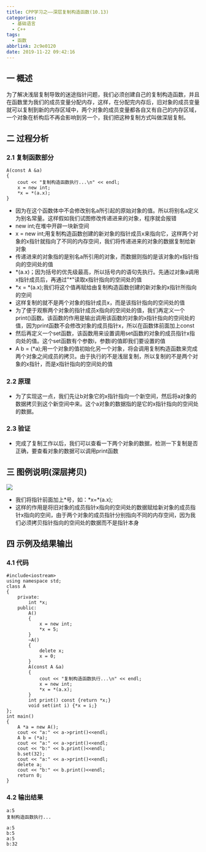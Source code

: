 ```yaml
---
title: CPP学习之——深层复制构造函数(10.13)
categories:
  - 基础语言
  - C++
tags:
  - 函数
abbrlink: 2c9e0120
date: 2019-11-22 09:42:16
---
```

## 一 概述

为了解决浅层复制导致的迷途指针问题，我们必须创建自己的复制构造函数，并且在函数里为我们的成员变量分配内存，这样，在分配完内存后，旧对象的成员变量就可以复制到新的内存区域中，两个对象的成员变量都各自又有自己的内存区域，一个对象在析构后不再会影响到另一个，我们把这种复制方式叫做深层复制。  

<!--more-->

## 二 过程分析

### 2.1 复制函数部分

```
A(const A &a) 
{
	cout << "复制构造函数执行...\n" << endl;
	x = new int;
	*x = *(a.x);
}
```

* 因为在这个函数体中不会修改别名a所引起的原始对象的值。所以将别名a定义为别名常量。这样假如我们试图修改传递进来的对象，程序就会报错
* new int;在堆中开辟一块新空间
* x = new int;用复制构造函数创建的新对象的指针成员x来指向它，这样两个对象的x指针就指向了不同的内存空间，我们将传递进来的对象的数据复制给新对象
* 传递进来的对象指的是别名a所引用的对象，而数据则指的是该对象的x指针指向的空间处的值
* *(a.x)；因为括号的优先级最高，所以括号内的语句先执行。先通过对象a调用x指针成员后，再通过"\*"读取x指针指向的空间处的值
* *x = *(a.x);我们将这个值再赋给由复制构造函数创建的新对象的x指针所指向的空间
* 这样复制的就不是两个对象的指针成员x，而是该指针指向的空间处的值
* 为了便于观察两个对象的指针成员x指向的空间处的值，我们再定义一个print()函数。该函数的作用是输出调用该函数的对象的x指针指向的空间处的值，因为print函数不会修改对象的成员指针x，所以在函数体前面加上const
* 然后再定义一个set函数，该函数用来设置调用set函数的对象的成员指针x指向处的值。这个set函数有个参数i，参数i的值即我们要设置的值
* A b = (*a);用一个对象的值初始化另一个对象，将会调用复制构造函数来完成两个对象之间成员的拷贝。由于执行的不是浅层复制，所以复制的不是两个对象的x指针，而是x指针指向的空间处的值

### 2.2 原理

* 为了实现这一点，我们先让b对象它的x指针指向一个新空间，然后将a对象的数据拷贝到这个新空间中来。这个a对象的数据指的是它的x指针指向的空间处的数据。

###  2.3  验证

* 完成了复制工作以后，我们可以查看一下两个对象的数据，检测一下复制是否正确，要查看对象的数据可以调用print函数

## 三 图例说明(深层拷贝)

![][1]

* 我们将指针前面加上*号，如：\*x=\*(a.x);
* 这样的作用是将旧对象的成员指针x指向的空间处的数据赋给新对象的成员指针x指向的空间，由于两个对象的成员指针分别指向不同的内存空间，因为我们必须拷贝指针指向的空间处的数据而不是指针本身

## 四 示例及结果输出

### 4.1 代码

```
#include<iostream>
using namespace std;
class A 
{
	private:
		int *x;
	public:
		A() 
		{
			x = new int;
			*x = 5;
		}
		~A() 
		{
			delete x;
			x = 0;
		}
		A(const A &a) 
		{
			cout << "复制构造函数执行...\n" << endl;
			x = new int;
			*x = *(a.x);
		}
		int print() const {return *x;}
		void set(int i) {*x = i;}
};
int main() 
{
	A *a = new A();
	cout << "a:" << a->print()<<endl;
	A b = (*a);
	cout << "a:" << a->print()<<endl;
	cout << "b:" << b.print()<<endl;
	b.set(32);
	cout << "a:" << a->print()<<endl;
	delete a;
	cout << "b:" << b.print()<<endl;
	return 0;
}
```

### 4.2 输出结果

```
a:5
复制构造函数执行...

a:5
b:5
a:5
b:32
```



[1]:https://raw.githubusercontent.com/PGzxc/images/master/2019/cpp-deep-copy-image.png